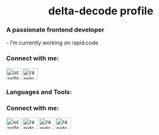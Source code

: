 <h1 align="center">delta-decode profile</h1>
<h3 align="left">A passionate frontend developer</h3>
- I’m currently working on rapid:code

<h3 align="left">Connect with me:</h3>
<p align="left">
<a href="https://www.youtube.com/c/uczsl5tbgva4b9i0rtakusew" target="blank"><img align="center" src="https://simpleicons.org/icons/youtube.svg" alt="uczsl5tbgva4b9i0rtakusew" height="30" width="40" /></a>
<a href="https://discord.gg/rapidcode" target="blank"><img align="center" src="https://simpleicons.org/icons/discord.svg" alt="rapidcode" height="30" width="40" /></a>
</p>

<h3 align="left">Languages and Tools:</h3>
<h3 align="left">Connect with me:</h3>
<p align="left">
<img align="center" src="https://simpleicons.org/icons/lua.svg" alt="uczsl5tbgva4b9i0rtakusew" height="30" width="40" /></a>
<img align="center" src="https://simpleicons.org/icons/html5.svg" alt="rapidcode" height="30" width="40" /></a>
<img align="center" src="https://simpleicons.org/icons/adobephotoshop.svg" alt="rapidcode" height="30" width="40" /></a>
<img align="center" src="https://simpleicons.org/icons/visualstudiocode.svg" alt="rapidcode" height="30" width="40" /></a>
</p>
